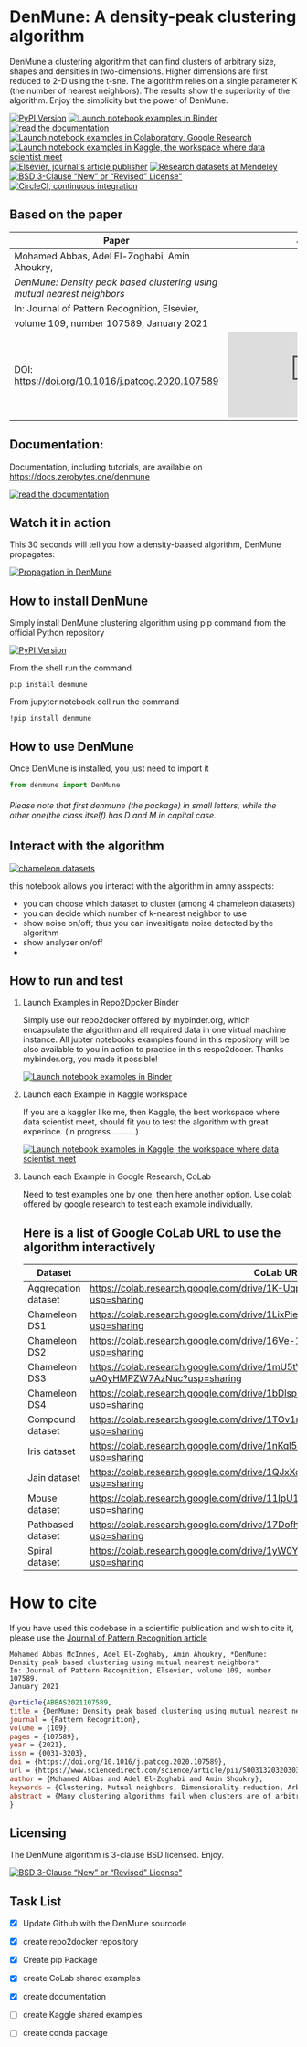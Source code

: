 DenMune: A density-peak clustering algorithm
=============================================

DenMune a clustering algorithm that can find clusters of arbitrary size, shapes and densities in two-dimensions. Higher dimensions are first reduced to 2-D using the t-sne. The algorithm relies on a single parameter K (the number of nearest neighbors). The results show the superiority of the algorithm. Enjoy the simplicity but the power of DenMune.


[![PyPI Version](https://img.shields.io/pypi/v/denmune.svg)]( https://pypi.org/project/denmune/)
[![Launch notebook examples in Binder](https://static.mybinder.org/badge_logo.svg)](https://mybinder.org/v2/gh/egy1st/denmune-clustering-algorithm/HEAD)
[![read the documentation](https://img.shields.io/badge/read_the-docs-orange)](https://docs.zerobytes.one/denmune/)
[![Launch notebook examples in Colaboratory, Google Research]( https://colab.research.google.com/assets/colab-badge.svg)](#colab)
[![Launch notebook examples in Kaggle, the workspace where data scientist meet](https://kaggle.com/static/images/open-in-kaggle.svg)](https://www.kaggle.com/egyfirst/denmune-clustering-iris-dataset?scriptVersionId=84775816)
[![Elsevier, journal's article publisher ](https://img.shields.io/badge/elsevier-published-orange)](https://www.sciencedirect.com/science/article/abs/pii/S0031320320303927)
[![Research datasets at  Mendeley ](https://img.shields.io/badge/mendeley-data-bluegreen)](https://data.mendeley.com/datasets/b73cw5n43r/4)
[![BSD 3-Clause “New” or “Revised” License" ](https://img.shields.io/badge/license-BSD-green)](https://choosealicense.com/licenses/bsd-3-clause/)
[![CircleCI, continuous integration](https://circleci.com/gh/egy1st/denmune-clustering-algorithm/tree/main.svg?style=svg)](https://circleci.com/gh/egy1st/denmune-clustering-algorithm/tree/main)

Based on the paper
-------------------

|Paper|Journal|      
|-------------------------------------------------------------------------------------------|-----------------------------|
|Mohamed Abbas, Adel El-Zoghabi, Amin Ahoukry,                                              |                             |
|*DenMune: Density peak based clustering using mutual nearest neighbors*                    |                             |
|In: Journal of Pattern Recognition, Elsevier,                                              |                             |
|volume 109, number 107589, January 2021                                                    |                             |
|DOI: https://doi.org/10.1016/j.patcog.2020.107589                                          | [![scimagojr](https://www.scimagojr.com/journal_img.php?id=24823)](https://www.scimagojr.com/journalsearch.php?q=24823&tip=sid&clean=0)              | 

Documentation:
---------------
   Documentation, including tutorials, are available on https://docs.zerobytes.one/denmune
   
   [![read the documentation](https://img.shields.io/badge/read_the-docs-orange)](https://docs.zerobytes.one/denmune/)
   
 
Watch it in action
-------------------
This 30 seconds will tell you how a density-baased algorithm, DenMune propagates:

[![Propagation in DenMune](https://raw.githubusercontent.com/egy1st/denmune-clustering-algorithm/main/images/denmune_propagation.png)](https://player.vimeo.com/video/663107261?h=08270149a9)

How to install DenMune
------------------------
Simply install DenMune clustering algorithm using pip command from the official Python repository

[![PyPI Version](https://img.shields.io/pypi/v/denmune.svg)]( https://pypi.org/project/denmune/)

From the shell run the command

```shell
pip install denmune
```

From jupyter notebook cell run the command

```ipython3
!pip install denmune
```

How to use  DenMune
--------------------
Once DenMune is installed, you just need to import it 

```python
from denmune import DenMune
```
###### Please note that first denmune (the package) in small letters, while the other one(the class itself) has D and M in capital case.



Interact with the algorithm
---------------------------
[![chameleon datasets](https://raw.githubusercontent.com/egy1st/denmune-clustering-algorithm/main/images/chameleon_detection.png)](https://colab.research.google.com/drive/1EUROd6TRwxW3A_XD3KTxL8miL2ias4Ue?usp=sharing)

this notebook allows you interact with the algorithm in amny asspects:
- you can choose which dataset to cluster (among 4 chameleon datasets)
- you can decide which number of k-nearest neighbor to use 
- show noise on/off; thus you can invesitigate noise detected by the algorithm
- show analyzer on/off
- 
How to run and test
--------------------

1. Launch Examples in Repo2Dpcker Binder

   Simply use our repo2docker offered by mybinder.org, which encapsulate the algorithm and all required data in one virtual machine instance. All jupter notebooks examples found in this repository will be also available to you in action to practice in this respo2docer. Thanks mybinder.org, you made it possible!

   [![Launch notebook examples in Binder](https://static.mybinder.org/badge_logo.svg)](https://mybinder.org/v2/gh/egy1st/denmune-clustering-algorithm/HEAD)

2. Launch each Example in Kaggle workspace

   If you are a kaggler like me, then Kaggle, the best workspace where data scientist meet, should fit you to test the algorithm with great experince. (in progress ..........)
   
   [![Launch notebook examples in Kaggle, the workspace where data scientist meet](https://kaggle.com/static/images/open-in-kaggle.svg)](https://www.kaggle.com/egyfirst/denmune-clustering-iris-dataset?scriptVersionId=84775816)
  
3. Launch each Example in Google Research, CoLab

   Need to test examples one by one, then here another option. Use colab offered by google research to test each example individually.
  

   <a name="colab"></a>
   Here is a list of Google CoLab URL to use the algorithm interactively
   ----------------------------------------------------------------------


   | Dataset | CoLab URL |
   ----------| ---------------------------------------------------------------------------------------------------|
   | Aggregation dataset | https://colab.research.google.com/drive/1K-Uqp-fmETmic4VZoZvV5t5XgRTzf4KO?usp=sharing |
   | Chameleon DS1 | https://colab.research.google.com/drive/1LixPie1pZdWHxF1CXJIlwh1uTq-4iFYp?usp=sharing |
   | Chameleon DS2 | https://colab.research.google.com/drive/16Ve-1JJCgTQrX7ITJjDrSXWmwT9tG1AA?usp=sharing |
   | Chameleon DS3 | https://colab.research.google.com/drive/1mU5tV1sYWJpxqwyG-uA0yHMPZW7AzNuc?usp=sharing |
   | Chameleon DS4 | https://colab.research.google.com/drive/1bDlsp1lVTDDXrDM8uWvo0_UY6ek73vUu?usp=sharing |
   | Compound dataset | https://colab.research.google.com/drive/1TOv1mCLvAN24qvkh1f9H-ZERDgfoSMP6?usp=sharing |
   | Iris dataset | https://colab.research.google.com/drive/1nKql57Xh7xVVu6NpTbg3vRdRg42R7hjm?usp=sharing |
   | Jain dataset | https://colab.research.google.com/drive/1QJxXoZtoaMi3gvagZ2FPUtri4qbXOGl9?usp=sharing |
   | Mouse dataset | https://colab.research.google.com/drive/11IpU1yaVaCa4H-d9yuwkjzywBfEfQGIp?usp=sharing |
   | Pathbased dataset| https://colab.research.google.com/drive/17DofhHs5I2xyhnNPJ6RWETDf7Te71TKm?usp=sharing |
   | Spiral dataset|https://colab.research.google.com/drive/1yW0Y14AiQYM6g7X4bJmUb3x3nson7Xup?usp=sharing |


How to cite
=====
If you have used this codebase in a scientific publication and wish to cite it, please use the [Journal of Pattern Recognition article](https://www.sciencedirect.com/science/article/abs/pii/S0031320320303927)

    Mohamed Abbas McInnes, Adel El-Zoghaby, Amin Ahoukry, *DenMune: Density peak based clustering using mutual nearest neighbors*
    In: Journal of Pattern Recognition, Elsevier, volume 109, number 107589.
    January 2021


```bib
@article{ABBAS2021107589,
title = {DenMune: Density peak based clustering using mutual nearest neighbors},
journal = {Pattern Recognition},
volume = {109},
pages = {107589},
year = {2021},
issn = {0031-3203},
doi = {https://doi.org/10.1016/j.patcog.2020.107589},
url = {https://www.sciencedirect.com/science/article/pii/S0031320320303927},
author = {Mohamed Abbas and Adel El-Zoghabi and Amin Shoukry},
keywords = {Clustering, Mutual neighbors, Dimensionality reduction, Arbitrary shapes, Pattern recognition, Nearest neighbors, Density peak},
abstract = {Many clustering algorithms fail when clusters are of arbitrary shapes, of varying densities, or the data classes are unbalanced and close to each other, even in two dimensions. A novel clustering algorithm “DenMune” is presented to meet this challenge. It is based on identifying dense regions using mutual nearest neighborhoods of size K, where K is the only parameter required from the user, besides obeying the mutual nearest neighbor consistency principle. The algorithm is stable for a wide range of values of K. Moreover, it is able to automatically detect and remove noise from the clustering process as well as detecting the target clusters. It produces robust results on various low and high dimensional datasets relative to several known state of the art clustering algorithms.}
}
```

Licensing
------------

 The DenMune algorithm is 3-clause BSD licensed. Enjoy.
 
 [![BSD 3-Clause “New” or “Revised” License" ](https://img.shields.io/badge/license-BSD-green)](https://choosealicense.com/licenses/bsd-3-clause/)


Task List
------------

- [x] Update Github with the DenMune sourcode
- [x] create repo2docker repository
- [x] Create pip Package
- [x] create CoLab shared examples
- [x] create documentation
- [ ] create Kaggle shared examples
- [ ] create conda package


